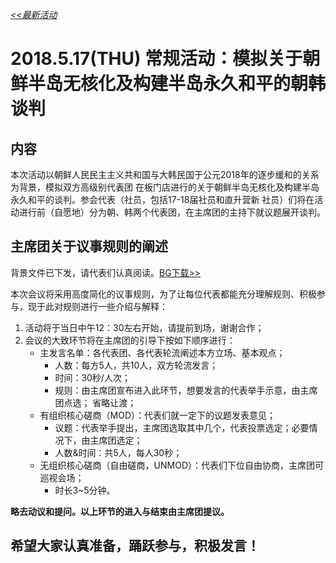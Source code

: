 *[<<最新活动](https://www.lsmun.club/latest-activities)*

# 2018.5.17(THU) 常规活动：模拟关于朝鲜半岛无核化及构建半岛永久和平的朝韩谈判

## 内容

本次活动以朝鲜人民民主主义共和国与大韩民国于公元2018年的逐步缓和的关系为背景，模拟双方高级别代表团 在板门店进行的关于朝鲜半岛无核化及构建半岛永久和平的谈判。参会代表（社员，包括17-18届社员和直升营新 社员）们将在活动进行前（自愿地）分为朝、韩两个代表团，在主席团的主持下就议题展开谈判。

## 主席团关于议事规则的阐述

背景文件已下发，请代表们认真阅读。[BG下载>>](https://www.lsmun.club/latest-activities/20180517%E6%9C%9D%E9%9F%A9/%E7%AC%AC%E4%B8%80%E6%AC%A1%E4%BC%9A%E8%AE%AE%EF%BC%88%E9%9F%A9%E6%9C%9D%EF%BC%89.docx)

本次会议将采用高度简化的议事规则，为了让每位代表都能充分理解规则、积极参与，现于此对规则进行一些介绍与解释：

1. 活动将于当日中午12：30左右开始，请提前到场，谢谢合作；
2. 会议的大致环节将在主席团的引导下按如下顺序进行：
    - 主发言名单：各代表团、各代表轮流阐述本方立场、基本观点；
        + 人数：每方5人，共10人，双方轮流发言；
        + 时间：30秒/人次；
        + 规则：由主席团宣布进入此环节，想要发言的代表举手示意，由主席团点选；
            省略让渡；
    - 有组织核心磋商（MOD）：代表们就一定下的议题发表意见；
        + 议题：代表举手提出，主席团选取其中几个，代表投票选定；必要情况下，由主席团选定；
        + 人数&时间：共5人，每人30秒；
    - 无组织核心磋商（自由磋商，UNMOD）：代表们下位自由协商，主席团可巡视会场；
        + 时长3~5分钟。

**略去动议和提问。以上环节的进入与结束由主席团提议。**

## 希望大家认真准备，踊跃参与，积极发言！  
